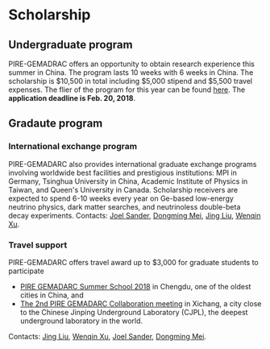 # Scholarship

## Undergraduate program

PIRE-GEMADRAC offers an opportunity to obtain research experience this summer in China. The program lasts 10 weeks with 6 weeks in China. The scholarship is \$10,500 in total including \$5,000 stipend and \$5,500 travel expenses. The flier of the program for this year can be found [here](http://pire.gemadarc.org/education/2018/02/02/guided-research-in-china-this-summer.html). The **application deadline is Feb. 20, 2018**.

## Gradaute program

### International exchange program
PIRE-GEMADARC also provides international graduate exchange programs involving worldwide best facilities and prestigious institutions: MPI in Germany, Tsinghua University in China, Academic Institute of Physics in Taiwan, and Queen's University in Canada. Scholarship receivers are expected to spend 6-10 weeks every year on Ge-based low-energy neutrino physics, dark matter searches, and neutrinoless double-beta decay experiments. Contacts: [Joel Sander](http://www.usd.edu/faculty-and-staff/Joel-Sander), [Dongming Mei](http://www.usd.edu/faculty-and-staff/Dongming-Mei), [Jing Liu](http://www.usd.edu/faculty-and-staff/Jing-Liu), [Wenqin Xu](http://www.usd.edu/faculty-and-staff/Wenqin-Xu).

### Travel support
PIRE-GEMADARC offers travel award up to \$3,000 for graduate students to participate
- [PIRE GEMADARC Summer School 2018](http://pire.gemadarc.org/education/#summer-school) in Chengdu, one of the oldest cities in China, and
- [The 2nd PIRE GEMADARC Collaboration meeting](http://pire.gemadarc.org/collaboration/2018/07/08/second-collaboration-meeting.html) in Xichang, a city close to the Chinese Jinping Underground Laboratory (CJPL), the deepest underground laboratory in the world.

Contacts: [Jing Liu](http://www.usd.edu/faculty-and-staff/Jing-Liu), [Wenqin Xu](http://www.usd.edu/faculty-and-staff/Wenqin-Xu), [Joel Sander](http://www.usd.edu/faculty-and-staff/Joel-Sander), [Dongming Mei](http://www.usd.edu/faculty-and-staff/Dongming-Mei).

